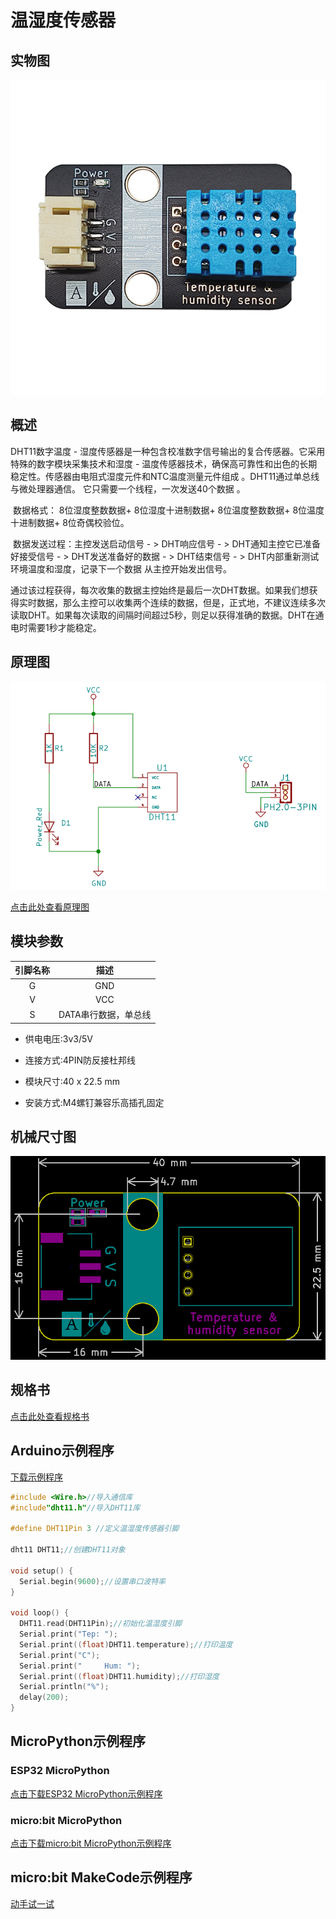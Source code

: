 # 温湿度传感器

## 实物图

![实物图](picture/temperature_humidity_sensor.jpg)

## 概述

DHT11数字温度 - 湿度传感器是一种包含校准数字信号输出的复合传感器。它采用特殊的数字模块采集技术和湿度 - 温度传感器技术，确保高可靠性和出色的长期稳定性。传感器由电阻式湿度元件和NTC温度测量元件组成 。DHT11通过单总线与微处理器通信。 它只需要一个线程，一次发送40个数据  。

​        数据格式：  8位湿度整数数据+ 8位湿度十进制数据+ 8位温度整数数据+ 8位温度十进制数据+ 8位奇偶校验位。

​        数据发送过程：主控发送启动信号 - > DHT响应信号 - > DHT通知主控它已准备好接受信号 - > DHT发送准备好的数据 - > DHT结束信号 - > DHT内部重新测试环境温度和湿度，记录下一个数据 从主控开始发出信号。

​        通过该过程获得，每次收集的数据主控始终是最后一次DHT数据。如果我们想获得实时数据，那么主控可以收集两个连续的数据，但是，正式地，不建议连续多次读取DHT。如果每次读取的间隔时间超过5秒，则足以获得准确的数据。DHT在通电时需要1秒才能稳定。  

## 原理图

![原理图](picture/temperature_humidity_sensor_schematic.png)

[点击此处查看原理图](zh-cn/ph2.0_sensors/sensors/temperature_humidity_sensor/temperature_humidity_sensor_schematic.pdf ':ignore')

## 模块参数

| 引脚名称 |         描述         |
| :------: | :------------------: |
|    G     |         GND          |
|    V     |         VCC          |
|    S     | DATA串行数据，单总线 |

- 供电电压:3v3/5V

- 连接方式:4PIN防反接杜邦线

- 模块尺寸:40 x 22.5 mm

- 安装方式:M4螺钉兼容乐高插孔固定

## 机械尺寸图

![机械尺寸图](picture/temperature_humidity_sensor_assembly.png)

## 规格书

<a href="zh-cn/ph2.0_sensors/sensors/temperature_humidity_sensor/DHT11.doc" download>点击此处查看规格书</a>

## Arduino示例程序

<a href="zh-cn/ph2.0_sensors/sensors/temperature_humidity_sensor/temperature_humidity_sensor.zip" download>下载示例程序</a>

```c++
#include <Wire.h>//导入通信库
#include"dht11.h"//导入DHT11库

#define DHT11Pin 3 //定义温湿度传感器引脚

dht11 DHT11;//创建DHT11对象

void setup() {
  Serial.begin(9600);//设置串口波特率
}

void loop() {
  DHT11.read(DHT11Pin);//初始化温湿度引脚
  Serial.print("Tep: ");
  Serial.print((float)DHT11.temperature);//打印温度
  Serial.print("C"); 
  Serial.print("     Hum: ");
  Serial.print((float)DHT11.humidity);//打印湿度
  Serial.println("%");
  delay(200);
}
```

## MicroPython示例程序

### ESP32 MicroPython

<a href="zh-cn/ph2.0_sensors/sensors/temperature_humidity_sensor/dht11_esp32_micropython.zip" download>点击下载ESP32 MicroPython示例程序</a>

### micro:bit MicroPython

<a href="zh-cn/ph2.0_sensors/sensors/temperature_humidity_sensor/dht11_microbit_micropython.zip" download>点击下载micro:bit MicroPython示例程序</a>

## micro:bit MakeCode示例程序

<a href="https://makecode.microbit.org/_YiMV02Ksuc73" target="_blank">动手试一试</a>
